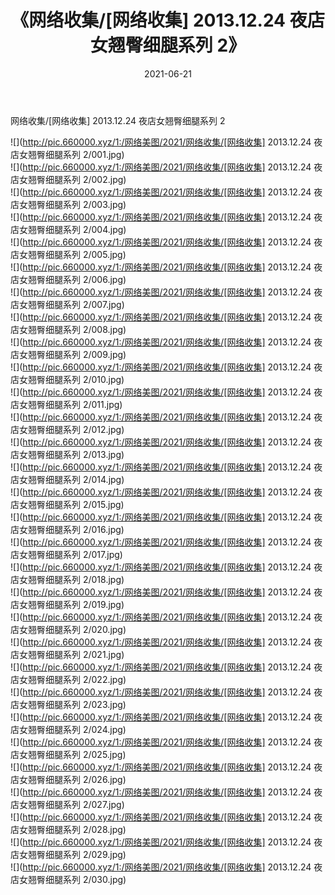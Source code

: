 ﻿---
layout: post
title:  《网络收集/[网络收集] 2013.12.24 夜店女翘臀细腿系列 2》
date:   2021-06-21
img: http://pic.660000.xyz/1:/网络美图/2021/网络收集/[网络收集] 2013.12.24 夜店女翘臀细腿系列 2/000.jpg
categories: [美女, 清纯, 唯美]
---

网络收集/[网络收集] 2013.12.24 夜店女翘臀细腿系列 2

 ![](http://pic.660000.xyz/1:/网络美图/2021/网络收集/[网络收集] 2013.12.24 夜店女翘臀细腿系列 2/001.jpg) <br>![](http://pic.660000.xyz/1:/网络美图/2021/网络收集/[网络收集] 2013.12.24 夜店女翘臀细腿系列 2/002.jpg) <br>![](http://pic.660000.xyz/1:/网络美图/2021/网络收集/[网络收集] 2013.12.24 夜店女翘臀细腿系列 2/003.jpg) <br>![](http://pic.660000.xyz/1:/网络美图/2021/网络收集/[网络收集] 2013.12.24 夜店女翘臀细腿系列 2/004.jpg) <br>![](http://pic.660000.xyz/1:/网络美图/2021/网络收集/[网络收集] 2013.12.24 夜店女翘臀细腿系列 2/005.jpg) <br>![](http://pic.660000.xyz/1:/网络美图/2021/网络收集/[网络收集] 2013.12.24 夜店女翘臀细腿系列 2/006.jpg) <br>![](http://pic.660000.xyz/1:/网络美图/2021/网络收集/[网络收集] 2013.12.24 夜店女翘臀细腿系列 2/007.jpg) <br>![](http://pic.660000.xyz/1:/网络美图/2021/网络收集/[网络收集] 2013.12.24 夜店女翘臀细腿系列 2/008.jpg) <br>![](http://pic.660000.xyz/1:/网络美图/2021/网络收集/[网络收集] 2013.12.24 夜店女翘臀细腿系列 2/009.jpg) <br>![](http://pic.660000.xyz/1:/网络美图/2021/网络收集/[网络收集] 2013.12.24 夜店女翘臀细腿系列 2/010.jpg) <br>![](http://pic.660000.xyz/1:/网络美图/2021/网络收集/[网络收集] 2013.12.24 夜店女翘臀细腿系列 2/011.jpg) <br>![](http://pic.660000.xyz/1:/网络美图/2021/网络收集/[网络收集] 2013.12.24 夜店女翘臀细腿系列 2/012.jpg) <br>![](http://pic.660000.xyz/1:/网络美图/2021/网络收集/[网络收集] 2013.12.24 夜店女翘臀细腿系列 2/013.jpg) <br>![](http://pic.660000.xyz/1:/网络美图/2021/网络收集/[网络收集] 2013.12.24 夜店女翘臀细腿系列 2/014.jpg) <br>![](http://pic.660000.xyz/1:/网络美图/2021/网络收集/[网络收集] 2013.12.24 夜店女翘臀细腿系列 2/015.jpg) <br>![](http://pic.660000.xyz/1:/网络美图/2021/网络收集/[网络收集] 2013.12.24 夜店女翘臀细腿系列 2/016.jpg) <br>![](http://pic.660000.xyz/1:/网络美图/2021/网络收集/[网络收集] 2013.12.24 夜店女翘臀细腿系列 2/017.jpg) <br>![](http://pic.660000.xyz/1:/网络美图/2021/网络收集/[网络收集] 2013.12.24 夜店女翘臀细腿系列 2/018.jpg) <br>![](http://pic.660000.xyz/1:/网络美图/2021/网络收集/[网络收集] 2013.12.24 夜店女翘臀细腿系列 2/019.jpg) <br>![](http://pic.660000.xyz/1:/网络美图/2021/网络收集/[网络收集] 2013.12.24 夜店女翘臀细腿系列 2/020.jpg) <br>![](http://pic.660000.xyz/1:/网络美图/2021/网络收集/[网络收集] 2013.12.24 夜店女翘臀细腿系列 2/021.jpg) <br>![](http://pic.660000.xyz/1:/网络美图/2021/网络收集/[网络收集] 2013.12.24 夜店女翘臀细腿系列 2/022.jpg) <br>![](http://pic.660000.xyz/1:/网络美图/2021/网络收集/[网络收集] 2013.12.24 夜店女翘臀细腿系列 2/023.jpg) <br>![](http://pic.660000.xyz/1:/网络美图/2021/网络收集/[网络收集] 2013.12.24 夜店女翘臀细腿系列 2/024.jpg) <br>![](http://pic.660000.xyz/1:/网络美图/2021/网络收集/[网络收集] 2013.12.24 夜店女翘臀细腿系列 2/025.jpg) <br>![](http://pic.660000.xyz/1:/网络美图/2021/网络收集/[网络收集] 2013.12.24 夜店女翘臀细腿系列 2/026.jpg) <br>![](http://pic.660000.xyz/1:/网络美图/2021/网络收集/[网络收集] 2013.12.24 夜店女翘臀细腿系列 2/027.jpg) <br>![](http://pic.660000.xyz/1:/网络美图/2021/网络收集/[网络收集] 2013.12.24 夜店女翘臀细腿系列 2/028.jpg) <br>![](http://pic.660000.xyz/1:/网络美图/2021/网络收集/[网络收集] 2013.12.24 夜店女翘臀细腿系列 2/029.jpg) <br>![](http://pic.660000.xyz/1:/网络美图/2021/网络收集/[网络收集] 2013.12.24 夜店女翘臀细腿系列 2/030.jpg) <br>